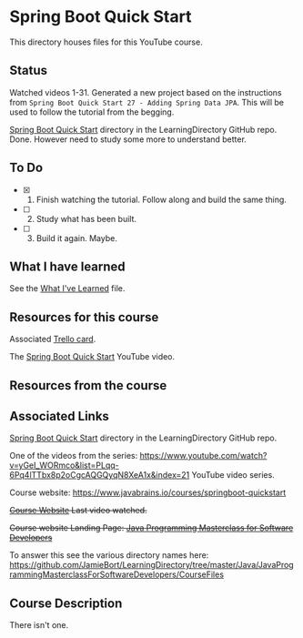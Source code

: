 # Spring Boot Quick Start

This directory houses files for this YouTube course.

## Status
Watched videos 1-31.
Generated a new project based on the instructions from `Spring Boot Quick Start 27 - Adding Spring Data JPA`. This will be used to follow the tutorial from the begging.

[Spring Boot Quick Start](https://github.com/JamieBort/LearningDirectory/tree/master/Java/Courses/SpringBoot/SpringBootQuickStart) directory in the LearningDirectory GitHub repo. Done. However need to study some more to understand better.

## To Do
- [X] 1. Finish watching the tutorial. Follow along and build the same thing.
- [ ] 2. Study what has been built.
- [ ] 3. Build it again. Maybe.

## What I have learned
See the [What I've Learned](https://github.com/JamieBort/LearningDirectory/blob/master/Java/Courses/SpringBoot/SpringBootQuickStart/WhatIveLearned.md) file.

## Resources for this course
Associated [Trello card](https://trello.com/c/KUHSH6SS/889-spring-boot-quick-start-youtube-course).

The [Spring Boot Quick Start](https://www.youtube.com/playlist?list=PLqq-6Pq4lTTbx8p2oCgcAQGQyqN8XeA1x) YouTube video.

## Resources from the course

## Associated Links
[Spring Boot Quick Start](https://github.com/JamieBort/LearningDirectory/tree/master/Java/Courses/SpringBoot/SpringBootQuickStart) directory in the LearningDirectory GitHub repo.

One of the videos from the series: https://www.youtube.com/watch?v=yGeI_WORmco&list=PLqq-6Pq4lTTbx8p2oCgcAQGQyqN8XeA1x&index=21 YouTube video series.

Course website: https://www.javabrains.io/courses/springboot-quickstart

~~[Course Website](https://www.udemy.com/course/java-the-complete-java-developer-course/learn/lecture/3323790#overview) Last video watched.~~

~~Course website Landing Page: [Java Programming Masterclass for Software Developers](https://www.udemy.com/course/java-the-complete-java-developer-course/)~~



To answer this see the various directory names here: https://github.com/JamieBort/LearningDirectory/tree/master/Java/JavaProgrammingMasterclassForSoftwareDevelopers/CourseFiles

## Course Description
There isn't one.
